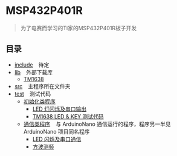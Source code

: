 # MSP432P401R

> 为了电赛而学习的Ti家的MSP432P401R板子开发

## 目录

- [include](include) &#x2002; 待定
- [lib](lib) &#x2002; 外部下载库
    - [TM1638](lib/TM1638)
- [src](src) &#x2002; 主程序所在文件夹
- [test](test) &#x2002; 测试代码
    - [初始化类程序](test/Init)
        - [LED 灯闪烁及串口输出](test/Init/LedBlinkAndSerialOut.cpp)
        - [TM1638 LED & KEY 测试代码](test/Init/TM1638helloWorld.cpp)
    - [通信类程序](test/Communication) &#x2002; 与 ArduinoNano 通信运行的程序，程序另一半见 ArduinoNano 项目同名程序
        - [LED 闪烁及串口通信](test/Communication/LedBlinkAndSerial.cpp)
        - [方波测频](test/Communication/SquareWaveFrequencyMeasurement.cpp)